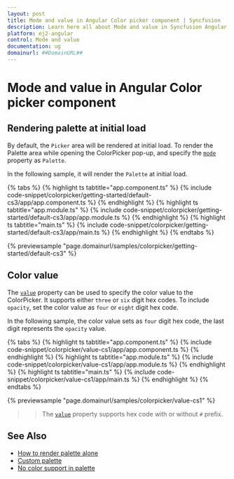 ```yaml
---
layout: post
title: Mode and value in Angular Color picker component | Syncfusion
description: Learn here all about Mode and value in Syncfusion Angular Color picker component of Syncfusion Essential JS 2 and more.
platform: ej2-angular
control: Mode and value 
documentation: ug
domainurl: ##DomainURL##
---
```


# Mode and value in Angular Color picker component

## Rendering palette at initial load

By default, the `Picker` area will be rendered at initial load. To render the Palette area while opening the ColorPicker pop-up, and specify the [`mode`](https://ej2.syncfusion.com/angular/documentation/api/color-picker#mode) property as `Palette`.

In the following sample, it will render the `Palette` at initial load.

{% tabs %}
{% highlight ts tabtitle="app.component.ts" %}
{% include code-snippet/colorpicker/getting-started/default-cs3/app/app.component.ts %}
{% endhighlight %}
{% highlight ts tabtitle="app.module.ts" %}
{% include code-snippet/colorpicker/getting-started/default-cs3/app/app.module.ts %}
{% endhighlight %}
{% highlight ts tabtitle="main.ts" %}
{% include code-snippet/colorpicker/getting-started/default-cs3/app/main.ts %}
{% endhighlight %}
{% endtabs %}
  
{% previewsample "page.domainurl/samples/colorpicker/getting-started/default-cs3" %}

## Color value

The [`value`](https://ej2.syncfusion.com/angular/documentation/api/color-picker#value) property can be used to specify the color value to the ColorPicker. It supports either `three` or `six` digit hex codes. To include `opacity`, set the color value as `four` or `eight` digit hex code.

In the following sample, the color value sets as `four` digit hex code, the last digit represents the `opacity` value.

{% tabs %}
{% highlight ts tabtitle="app.component.ts" %}
{% include code-snippet/colorpicker/value-cs1/app/app.component.ts %}
{% endhighlight %}
{% highlight ts tabtitle="app.module.ts" %}
{% include code-snippet/colorpicker/value-cs1/app/app.module.ts %}
{% endhighlight %}
{% highlight ts tabtitle="main.ts" %}
{% include code-snippet/colorpicker/value-cs1/app/main.ts %}
{% endhighlight %}
{% endtabs %}
  
{% previewsample "page.domainurl/samples/colorpicker/value-cs1" %}

>> The [`value`](https://ej2.syncfusion.com/angular/documentation/api/color-picker#value) property supports hex code with or without `#` prefix.

## See Also

* [How to render palette alone](./how-to/render-palette-alone)
* [Custom palette](./how-to/customize-colorpicker#custom-palette)
* [No color support in palette](./how-to/handle-no-color-support)
